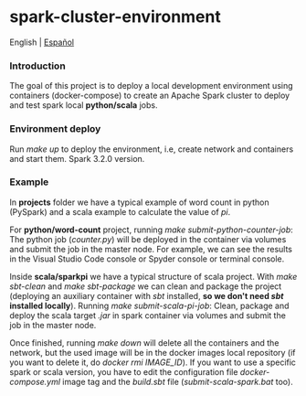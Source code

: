 # spark-cluster-environment

English | [Español](./README-es.md)

### Introduction
The goal of this project is to deploy a local development environment using containers (docker-compose) to create an Apache Spark cluster to deploy and test spark local **python/scala** jobs.

### Environment deploy
Run *make up* to deploy the environment, i.e, create network and containers and start them.
Spark 3.2.0 version.

### Example
In **projects** folder we have a typical example of word count in python (PySpark) and a scala example to calculate the value of *pi*. 

For **python/word-count** project, running *make submit-python-counter-job*: The python job (*counter.py*) will be deployed in the container via volumes and submit the job in the master node. For example, we can see the results in the Visual Studio Code console or Spyder console or terminal console.

Inside **scala/sparkpi** we have a typical structure of scala project. With *make sbt-clean* and *make sbt-package* we can clean and package the project (deploying an auxiliary container with *sbt* installed, **so we don't need *sbt* installed locally**). Running *make submit-scala-pi-job*: Clean, package and deploy the scala target *.jar* in spark container via volumes and submit the job in the master node.

Once finished, running *make down* will delete all the containers and the network, but the used image will be in the docker images local repository (if you want to delete it, do *docker rmi IMAGE_ID*). If you want to use a specific spark or scala version, you have to edit the configuration file *docker-compose.yml* image tag and the *build.sbt* file (*submit-scala-spark.bat* too).
